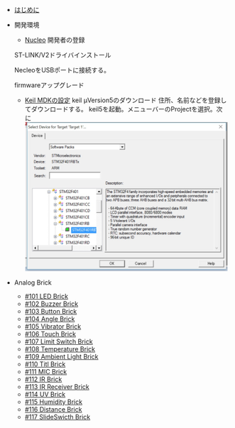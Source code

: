
* [はじめに](README.md)
* 開発環境
    * [Nucleo](/dev/nucleo.md)
    開発者の登録

    ST-LINK/V2ドライバインストール

    NecleoをUSBポートに接続する。

    firmwareアップグレード


    * [Keil MDKの設定](/dev/keil.md)
    keil μVersion5のダウンロード
      住所、名前などを登録してダウンロードする。
    keil5を起動。メニューバーのProjectを選択。次に
    ![Ｋｅｉｌ設定画面](./img/Keil_Soc_Select.jpg)

* Analog Brick
	* [#101 LED Brick](/brick_analog/101_brick_analog_led.md)
	* [#102 Buzzer Brick](/brick_analog/102_brick_analog_buzzer.md)
	* [#103 Button Brick](/brick_analog/103_brick_analog_button.md)
	* [#104 Angle Brick](/brick_analog/104_brick_analog_angle.md)
	* [#105 Vibrator Brick](/brick_analog/105_brick_analog_vibrator.md)
	* [#106 Touch Brick](/brick_analog/106_brick_analog_touch.md)
	* [#107 Limit Switch Brick](/brick_analog/107_brick_analog_limitswitch.md)
	* [#108 Temperature Brick](/brick_analog/108_brick_analog_temperature.md)
	* [#109 Ambient Light Brick](/brick_analog/109_brick_analog_ambientlight.md)
	* [#110 Titl Brick](/brick_analog/110_brick_analog_tilt.md)
	* [#111 MIC Brick](/brick_analog/111_brick_analog_mic.md)
	* [#112 IR Brick](/brick_analog/112_brick_analog_ir_led.md)
	* [#113 IR Receiver Brick](/brick_analog/113_brick_analog_ir_receive.md)
	* [#114 UV Brick](/brick_analog/114_brick_analog_uv.md)
	* [#115 Humidity Brick](/brick_analog/115_brick_analog_humidity.md)
	* [#116 Distance Brick](/brick_analog/116_brick_analog_distance.md)
	* [#117 SlideSwicth Brick](/brick_analog/117_brick_analog_slideswitch.md)
